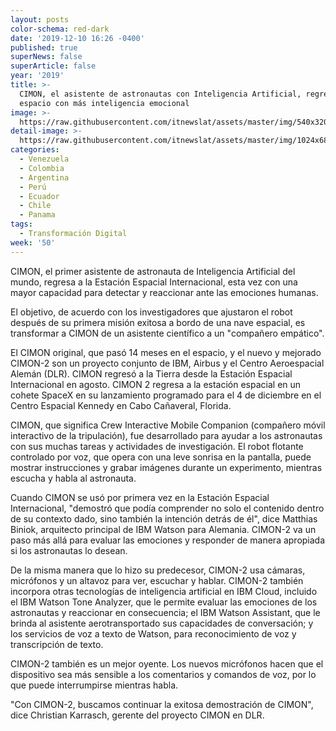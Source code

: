 ```yaml
---
layout: posts
color-schema: red-dark
date: '2019-12-10 16:26 -0400'
published: true
superNews: false
superArticle: false
year: '2019'
title: >-
  CIMON, el asistente de astronautas con Inteligencia Artificial, regresa al
  espacio con más inteligencia emocional
image: >-
  https://raw.githubusercontent.com/itnewslat/assets/master/img/540x320/IBM-CIMON-p.jpg
detail-image: >-
  https://raw.githubusercontent.com/itnewslat/assets/master/img/1024x680/IBM-CIMON-g.jpg
categories:
  - Venezuela
  - Colombia
  - Argentina
  - Perú
  - Ecuador
  - Chile
  - Panama
tags:
  - Transformación Digital
week: '50'
---
```

CIMON, el primer asistente de astronauta de Inteligencia Artificial del mundo, regresa a la Estación Espacial Internacional, esta vez con una mayor capacidad para detectar y reaccionar ante las emociones humanas.

El objetivo, de acuerdo con los investigadores que ajustaron el robot después de su primera misión exitosa a bordo de una nave espacial, es transformar a CIMON de un asistente científico a un "compañero empático".

El CIMON original, que pasó 14 meses en el espacio, y el nuevo y mejorado CIMON-2 son un proyecto conjunto de IBM, Airbus y el Centro Aeroespacial Alemán (DLR). CIMON regresó a la Tierra desde la Estación Espacial Internacional en agosto. CIMON 2 regresa a la estación espacial en un cohete SpaceX en su lanzamiento programado para el 4 de diciembre en el Centro Espacial Kennedy en Cabo Cañaveral, Florida.

CIMON, que significa Crew Interactive Mobile Companion (compañero móvil interactivo de la tripulación), fue desarrollado para ayudar a los astronautas con sus muchas tareas y actividades de investigación. El robot flotante controlado por voz, que opera con una leve sonrisa en la pantalla, puede mostrar instrucciones y grabar imágenes durante un experimento, mientras escucha y habla al astronauta.

Cuando CIMON se usó por primera vez en la Estación Espacial Internacional, "demostró que podía comprender no solo el contenido dentro de su contexto dado, sino también la intención detrás de él", dice Matthias Biniok, arquitecto principal de IBM Watson para Alemania. CIMON-2 va un paso más allá para evaluar las emociones y responder de manera apropiada si los astronautas lo desean.

De la misma manera que lo hizo su predecesor, CIMON-2 usa cámaras, micrófonos y un altavoz para ver, escuchar y hablar. CIMON-2 también incorpora otras tecnologías de inteligencia artificial en IBM Cloud, incluido el IBM Watson Tone Analyzer, que le permite evaluar las emociones de los astronautas y reaccionar en consecuencia; el IBM Watson Assistant, que le brinda al asistente aerotransportado sus capacidades de conversación; y los servicios de voz a texto de Watson, para reconocimiento de voz y transcripción de texto.

CIMON-2 también es un mejor oyente. Los nuevos micrófonos hacen que el dispositivo sea más sensible a los comentarios y comandos de voz, por lo que puede interrumpirse mientras habla.

"Con CIMON-2, buscamos continuar la exitosa demostración de CIMON", dice Christian Karrasch, gerente del proyecto CIMON en DLR.
